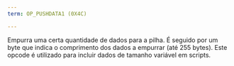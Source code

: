 ```yaml
---
term: OP_PUSHDATA1 (0X4C)

---
```

Empurra uma certa quantidade de dados para a pilha. É seguido por um byte que indica o comprimento dos dados a empurrar (até 255 bytes). Este opcode é utilizado para incluir dados de tamanho variável em scripts.